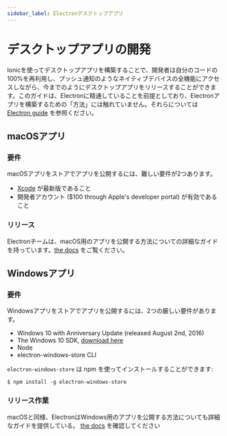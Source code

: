 ```yaml
---
sidebar_label: Electronデスクトップアプリ
---
```


# デスクトップアプリの開発

Ionicを使ってデスクトップアプリを構築することで、開発者は自分のコードの100%を再利用し、プッシュ通知のようなネイティブデバイスの全機能にアクセスしながら、今までのようにデスクトップアプリをリリースすることができます。このガイドは、Electronに精通していることを前提としており、Electronアプリを構築するための「方法」には触れていません。それらについては <a href="https://electronjs.org/docs/tutorial/first-app" target="_blank">Electron guide</a> を参照ください。

## macOSアプリ

### 要件

macOSアプリをストアでアプリを公開するには、難しい要件が2つあります。

* [Xcode](https://itunes.apple.com/us/app/xcode/id497799835?mt=12) が最新版であること
* 開発者アカウント ($100 through Apple's developer portal) が有効であること

### リリース

Electronチームは、macOS用のアプリを公開する方法についての詳細なガイドを持っています。[the docs](https://electronjs.org/docs/tutorial/mac-app-store-submission-guide) をご覧ください。

## Windowsアプリ

### 要件

Windowsアプリをストアでアプリを公開するには、2つの厳しい要件があります。

- Windows 10 with Anniversary Update (released August 2nd, 2016)
- The Windows 10 SDK, [download here](https://developer.microsoft.com/en-us/windows/downloads/windows-10-sdk)
- Node
- electron-windows-store CLI

`electron-windows-store` は npm を使ってインストールすることができます:

```shell
$ npm install -g electron-windows-store
```

### リリース作業

macOSと同様、ElectronはWindows用のアプリを公開する方法についても詳細なガイドを提供している。 [the docs](https://electronjs.org/docs/tutorial/windows-store-guide) を確認してください
